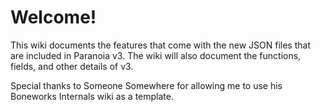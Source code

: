 # Welcome!

This wiki documents the features that come with the new JSON files that are included in Paranoia v3.
The wiki will also document the functions, fields, and other details of v3.

Special thanks to Someone Somewhere for allowing me to use his Boneworks Internals wiki as a template.
